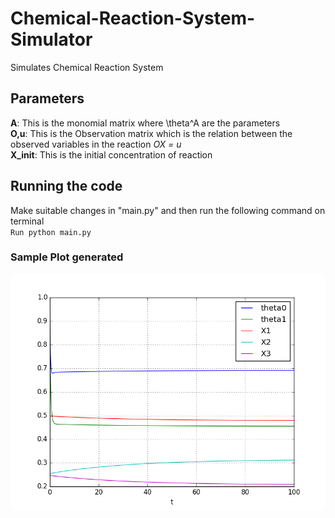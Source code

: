 # Chemical-Reaction-System-Simulator
Simulates Chemical Reaction System
## Parameters
**A**: This is the monomial matrix where \theta^A are the parameters <br/> 
**O,u**: This is the Observation matrix which is the relation between the observed variables in the reaction *OX = u* <br/>
**X_init**: This is the initial concentration of reaction <br/>
## Running the code 
Make suitable changes in "main.py" and then run the following command on terminal <br/>
`Run python main.py`<br/>

### Sample Plot generated

![sample plot](images/sample_plot.png)
